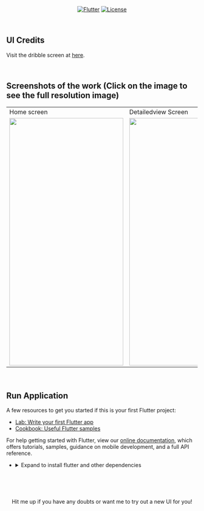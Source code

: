 <p align="center">
<a href=""><img title="Flutter" src="https://img.shields.io/badge/Flutter-2-blue?style=for-the-badge&logo=flutter"></a>
<a href=""><img title="License" src="https://img.shields.io/badge/License-Open Source-brightgreen?style=for-the-badge&logo="></a>
</p>

<br>

## UI Credits

Visit the dribble screen at <a href="https://www.behance.net/gallery/83703037/FREE-E-Commerce-Mobile-Application-%28LightDark%29?tracking_source=search_projects_recommended%7Ce%20commerce%20mobile%20app%20ui%20design"> here</a>.

<br>

## Screenshots of the work (Click on the image to see the full resolution image)

<table align="center">
  <tr>
    <td>Home screen</td>
     <td>Detailedview Screen</td>
    <td>Order Complete Screen</td>
     
  </tr>
  <tr>
    <td><img src="https://github.com/Vignesh0404/Flutter-UI-Kit/blob/main/24-ecommerce/output/3.jpeg" width=300 height=650></td>
    <td><img src="https://github.com/Vignesh0404/Flutter-UI-Kit/blob/main/24-ecommerce/output/1.jpeg" width=300 height=650></td>
    <td><img src="https://github.com/Vignesh0404/Flutter-UI-Kit/blob/main/24-ecommerce/output/2.jpeg" width=300 height=650></td>
    
  </tr>
 </table>
 
 <br>
 
 
 ## Run Application
 
A few resources to get you started if this is your first Flutter project:

- [Lab: Write your first Flutter app](https://flutter.dev/docs/get-started/codelab)
- [Cookbook: Useful Flutter samples](https://flutter.dev/docs/cookbook)

For help getting started with Flutter, view our
[online documentation](https://flutter.dev/docs), which offers tutorials,
samples, guidance on mobile development, and a full API reference.

<ul><li><details>
<summary>Expand to install flutter and other dependencies</b></summary>
<li>Follow this to install <strong><a href="https://flutter.dev/docs/get-started/install">Flutter</a></strong></li>
</ul></li></ul></details></li></ul>
<br>
<br><br>
<p align="center">
  Hit me up if you have any doubts or want me to try out a new UI for you!
</p>

